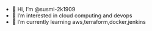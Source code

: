 - 👋 Hi, I’m @susmi-2k1909
- 👀 I’m interested in cloud computing and devops
- 🌱 I’m currently learning aws,terraform,docker,jenkins


<!---
susmi-2k1909/susmi-2k1909 is a ✨ special ✨ repository because its `README.md` (this file) appears on your GitHub profile.
You can click the Preview link to take a look at your changes.
--->
